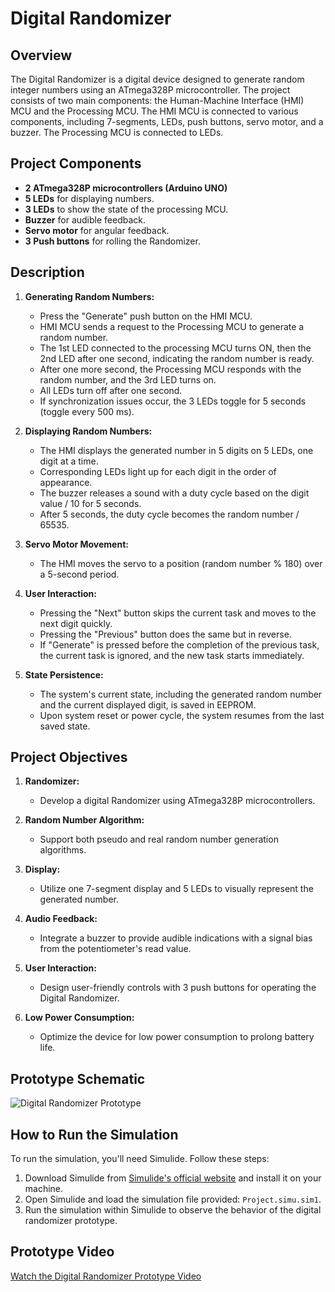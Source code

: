 # Digital Randomizer 

## Overview

The Digital Randomizer is a digital device designed to generate random integer numbers using an ATmega328P microcontroller. The project consists of two main components: the Human-Machine Interface (HMI) MCU and the Processing MCU. The HMI MCU is connected to various components, including 7-segments, LEDs, push buttons, servo motor, and a buzzer. The Processing MCU is connected to LEDs.

## Project Components

- **2 ATmega328P microcontrollers (Arduino UNO)**
- **5 LEDs** for displaying numbers.
- **3 LEDs** to show the state of the processing MCU.
- **Buzzer** for audible feedback.
- **Servo motor** for angular feedback.
- **3 Push buttons** for rolling the Randomizer.

## Description

1. **Generating Random Numbers:**
   - Press the "Generate" push button on the HMI MCU.
   - HMI MCU sends a request to the Processing MCU to generate a random number.
   - The 1st LED connected to the processing MCU turns ON, then the 2nd LED after one second, indicating the random number is ready.
   - After one more second, the Processing MCU responds with the random number, and the 3rd LED turns on.
   - All LEDs turn off after one second.
   - If synchronization issues occur, the 3 LEDs toggle for 5 seconds (toggle every 500 ms).

2. **Displaying Random Numbers:**
   - The HMI displays the generated number in 5 digits on 5 LEDs, one digit at a time.
   - Corresponding LEDs light up for each digit in the order of appearance.
   - The buzzer releases a sound with a duty cycle based on the digit value / 10 for 5 seconds.
   - After 5 seconds, the duty cycle becomes the random number / 65535.

3. **Servo Motor Movement:**
   - The HMI moves the servo to a position (random number % 180) over a 5-second period.

4. **User Interaction:**
   - Pressing the "Next" button skips the current task and moves to the next digit quickly.
   - Pressing the "Previous" button does the same but in reverse.
   - If "Generate" is pressed before the completion of the previous task, the current task is ignored, and the new task starts immediately.

5. **State Persistence:**
   - The system's current state, including the generated random number and the current displayed digit, is saved in EEPROM.
   - Upon system reset or power cycle, the system resumes from the last saved state.

## Project Objectives

1. **Randomizer:**
   - Develop a digital Randomizer using ATmega328P microcontrollers.

2. **Random Number Algorithm:**
   - Support both pseudo and real random number generation algorithms.

3. **Display:**
   - Utilize one 7-segment display and 5 LEDs to visually represent the generated number.

4. **Audio Feedback:**
   - Integrate a buzzer to provide audible indications with a signal bias from the potentiometer's read value.

5. **User Interaction:**
   - Design user-friendly controls with 3 push buttons for operating the Digital Randomizer.

6. **Low Power Consumption:**
   - Optimize the device for low power consumption to prolong battery life.


## Prototype Schematic

![Digital Randomizer Prototype](https://i.imgur.com/lNfDxfo.png)

## How to Run the Simulation

To run the simulation, you'll need Simulide. Follow these steps:
1. Download Simulide from [Simulide's official website](https://simulide.com/p/downloads/) and install it on your machine.
2. Open Simulide and load the simulation file provided: `Project.simu.sim1`.
3. Run the simulation within Simulide to observe the behavior of the digital randomizer prototype.


## Prototype Video 

[Watch the Digital Randomizer Prototype Video](https://youtu.be/1jX2jBWo9-Y) 
